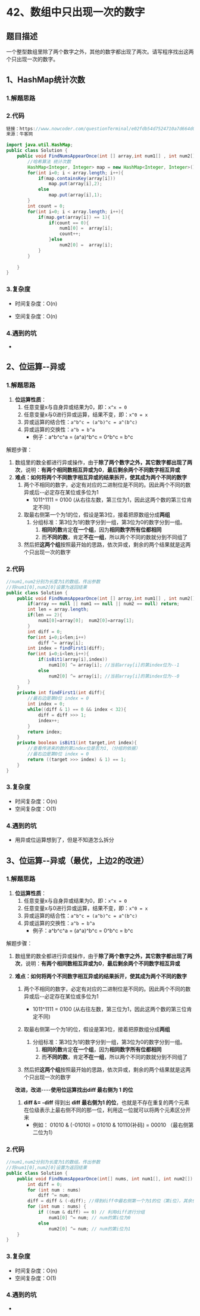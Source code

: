 # 42、数组中只出现一次的数字

## 题目描述

一个整型数组里除了两个数字之外，其他的数字都出现了两次。请写程序找出这两个只出现一次的数字。



## 1、HashMap统计次数

### 1.解题思路



### 2.代码

```java
链接：https://www.nowcoder.com/questionTerminal/e02fdb54d7524710a7d664d082bb7811?answerType=1&f=discussion
来源：牛客网

import java.util.HashMap;
public class Solution {
    public void FindNumsAppearOnce(int [] array,int num1[] , int num2[]) {
        //哈希算法 统计次数
        HashMap<Integer, Integer> map = new HashMap<Integer, Integer>();
        for(int i=0; i < array.length; i++){
            if(map.containsKey(array[i]))
                map.put(array[i],2);
            else
                map.put(array[i],1);
        }
        int count = 0; 
        for(int i=0; i < array.length; i++){
            if(map.get(array[i]) == 1){
                if(count == 0){
                    num1[0] =  array[i];
                    count++;
                }else
                    num2[0] =  array[i];
            }
        }
 
    }
}
```

### 3.复杂度

* 时间复杂度：O(n)

* 空间复杂度：O(n)

### 4.遇到的坑

- 

## 2、位运算--异或

### 1.解题思路

1. **位运算性质**：
   1. 任意变量x与自身异或结果为0，即：`x^x = 0`
   2. 任意变量x与0进行异或运算，结果不变，即：`x^0 = x`
   3. 异或运算的结合性：`a^b^c = (a^b)^c = a^(b^c)`
   4. 异或运算的交换性：`a^b = b^a`
      * 例子：a^b^c^a = (a^a)^b^c = 0^b^c = b^c

解题步骤：

1. 数组里的数全都进行异或操作，由于**除了两个数字之外，其它数字都出现了两次**，说明：**有两个相同数相互异或为0**，**最后剩余两个不同数字相互异或**
2. **难点：如何将两个不同数字相互异或的结果拆开，使其成为两个不同的数字**
   1. 两个不相同的数字，必定有对应的二进制位是不同的。因此两个不同的数异或后--必定存在某位或多位为1
      * 1011^1111 = 0100  (从右往左数，第三位为1，因此这两个数的第三位肯定不同)
   2. 取最右侧第一个为1的位，假设是第3位，接着把原数组分成**两组**
      1. 分组标准：第3位为1的数字分到一组，第3位为0的数字分到一组。
         1. **相同的数**肯定**在一个组**，因为**相同数字所有位都相同**
         2. 而**不同的数**，肯定**不在一组**，所以两个不同的数就分到不同组了
   3. 然后把**这两个组**按照最开始的思路，依次异或，剩余的两个结果就是这两个只出现一次的数字

### 2.代码

```java
//num1,num2分别为长度为1的数组。传出参数
//将num1[0],num2[0]设置为返回结果
public class Solution {
    public void FindNumsAppearOnce(int [] array,int num1[] , int num2[]) {
        if(array == null || num1 == null || num2 == null) return;
        int len = array.length;
        if(len == 2){
            num1[0]=array[0];  num2[0]=array[1];
        }
        int diff = 0;
        for(int i=0;i<len;i++) 
            diff ^= array[i];
        int index = findFirst1(diff);
        for(int i=0;i<len;i++){
            if(isBit1(array[i],index))  
                num1[0] ^= array[i]; //当前array[i]的第index位为--1
            else 
                num2[0] ^= array[i]; //当前array[i]的第index位为--0
        }
    }
    private int findFirst1(int diff){
        //最右边是第0位 index = 0
        int index = 0;
        while((diff & 1) == 0 && index < 32){
            diff = diff >>> 1;
            index++;
        }
        return index;
    }
    private boolean isBit1(int target,int index){
        //查看传进来的数的第index位是否为1,（分组的依据）
        //最右边是第0位 index = 0
        return ((target >>> index) & 1) == 1;
    }
}
```

### 3.复杂度

- 时间复杂度：O(n)
- 空间复杂度：O(1)

### 4.遇到的坑

- 用异或位运算想到了，但是不知道怎么拆分

## 3、位运算--异或（最优，上边2的改进）

### 1.解题思路

1. **位运算性质**：
   1. 任意变量x与自身异或结果为0，即：`x^x = 0`
   2. 任意变量x与0进行异或运算，结果不变，即：`x^0 = x`
   3. 异或运算的结合性：`a^b^c = (a^b)^c = a^(b^c)`
   4. 异或运算的交换性：`a^b = b^a`
      - 例子：a^b^c^a = (a^a)^b^c = 0^b^c = b^c

解题步骤：

1. 数组里的数全都进行异或操作，由于**除了两个数字之外，其它数字都出现了两次**，说明：**有两个相同数相互异或为0**，**最后剩余两个不同数字相互异或**

2. **难点：如何将两个不同数字相互异或的结果拆开，使其成为两个不同的数字**

   1. 两个不相同的数字，必定有对应的二进制位是不同的。因此两个不同的数异或后--必定存在某位或多位为1

      - 1011^1111 = 0100  (从右往左数，第三位为1，因此这两个数的第三位肯定不同)

   2. 取最右侧第一个为1的位，假设是第3位，接着把原数组分成**两组**

      1. 分组标准：第3位为1的数字分到一组，第3位为0的数字分到一组。
         1. **相同的数**肯定**在一个组**，因为**相同数字所有位都相同**
         2. 而**不同的数**，肯定**不在一组**，所以两个不同的数就分到不同组了

   3. 然后把**这两个组**按照最开始的思路，依次异或，剩余的两个结果就是这两个只出现一次的数字

   

   

   
   
   
   **改进，改进**----**使用位运算找出diff 最右侧为 1 的位**
   
   1. **diff &= -diff** 得到出 **diff 最右侧为1 的位**，也就是不存在重复的两个元素在位级表示上最右侧不同的那一位，利用这一位就可以将两个元素区分开来
      * 例如： 01010 & (-01010) = 01010 &  10110(补码) = 00010 （最右侧第二位为1）

### 2.代码

```java
//num1,num2分别为长度为1的数组。传出参数
//将num1[0],num2[0]设置为返回结果
public class Solution {
    public void FindNumsAppearOnce(int[] nums, int num1[], int num2[]) {
        int diff = 0;
        for (int num : nums)
            diff ^= num;
        diff = diff & (-diff); //得到diff中最右侧第一个为1的位（第i位），其余位都为0
        for (int num : nums) {
            if ((num & diff) == 0) // 利用diff进行分组 
                num1[0] ^= num; // num的第i位为0
            else
                num2[0] ^= num; // num的第i位为1
    }
}
```

### 3.复杂度

- 时间复杂度：O(n)
- 空间复杂度：O(1)

### 4.遇到的坑

- 



